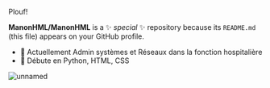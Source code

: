 Plouf! 

**ManonHML/ManonHML** is a ✨ _special_ ✨ repository because its `README.md` (this file) appears on your GitHub profile.


- 🔭 Actuellement Admin systèmes et Réseaux dans la fonction hospitalière
- 🌱 Débute en Python, HTML, CSS


![unnamed](https://user-images.githubusercontent.com/104076967/194875358-d2ce7cb6-336f-4e4e-add4-f8a66a47790e.png)

